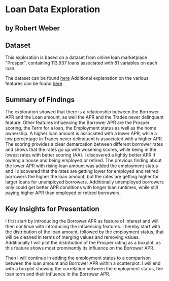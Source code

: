 # Loan Data Exploration

## by Robert Weber


## Dataset

This exploration is based on a dataset from online loan marketplace "Prosper",
containing 113,937 loans associated with 81 variables on each loan.

The dataset can be found [here](https://www.google.com/url?q=https://s3.amazonaws.com/udacity-hosted-downloads/ud651/prosperLoanData.csv&sa=D&ust=1581581520570000)
Additional explanation on the various features can be found [here](https://www.google.com/url?q=https://docs.google.com/spreadsheet/ccc?key%3D0AllIqIyvWZdadDd5NTlqZ1pBMHlsUjdrOTZHaVBuSlE%26usp%3Dsharing&sa=D&ust=1554486256024000)


## Summary of Findings

The exploration showed that there is a relationship between the Borrower APR and the 
Loan amount, as well the APR and the Trades never delinquent feature. Other features 
influencing the Borrower APR are the Prosper scoring, the Term for a loan, the Employment 
status as well as the home ownership.
A higher loan amount is associated with a lower APR, while a low percentage in Trades 
never delinquent is associated with a higher APR.
The scoring provides a clear demarcation between different borrower rates and shows that 
the rates go up with wosening scores, while being in the lowest rates with better 
scoring (AA).
I discovered a lightly better APR if owning a house and being employed or retired. 
The previous finding about the lower APR with rising loan amount was added the employment 
status and I discovered that the rates are getting lower for employed and retired borrowers 
the higher the loan amount, but the rates are getting higher for larger loans for unemployed 
borrowers. 
Additionally unemployed borrowers only could get better APR conditions with longer loan 
runtimes, while still paying higher APR than employed or retired borrowers.


## Key Insights for Presentation

I first start by introducing the Borrower APR as feature of interest and will then continue 
with introducing the influencing features. I hereby start with the distribution of the loan 
amount, followed by the employment status, that will be cleaned in terms of merging values 
and removing values.
Additionally I will plot the distribution of the Prosper rating as a boxplot, as this feature 
shows most prominently its influence on the Borrower APR. 

Then I will continue in adding the employment status to a comparison between the loan amount 
and Borrower APR within a scatterplot. I will end with a boxplot showing the correlation 
between the employment status, the loan term and their influence in the Borrower APR.
